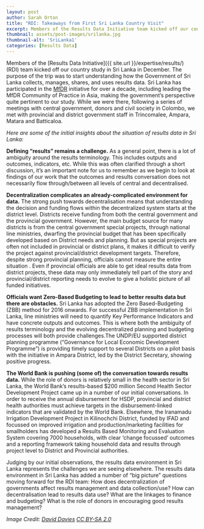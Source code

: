 ```yaml
---
layout: post
author: Sarah Orton
title: "RDI: Takeaways from First Sri Lanka Country Visit"
excerpt: Members of the Results Data Initiative team kicked off our country study in Sri Lanka in December....
thumbnail: assets/post-images/srilanka.jpg
thumbnail-alt: 'SriLanka1'
categories: [Results Data]
---
```


Members of the [Results Data Initiative]({{ site.url }}/expertise/results/) (RDI) team kicked off our country study in Sri Lanka in December. The purpose of the trip was to start understanding how the Government of Sri Lanka collects, manages, shares, and uses results data. Sri Lanka has participated in the [MfDR](http://www.mfdr.org/1About.html) initiative for over a decade, including leading the MfDR Community of Practice in Asia, making the government’s perspective quite pertinent to our study. While we were there, following a series of meetings with  central government, donors and civil society  in Colombo, we met with  provincial and district government staff in Trincomalee, Ampara, Matara and Batticaloa. 

*Here are some of the initial insights about the situation of results data in Sri Lanka:*

**Defining “results” remains a challenge.** As a general point, there is a lot of ambiguity around the results terminology. This includes outputs and outcomes, indicators, etc. While this was often clarified through a short discussion, it’s an important note for us to remember as we begin to look at findings of our work that the outcomes and results conversation does not necessarily flow through/between all levels of central and decentralised. 

**Decentralization complicates an already-complicated environment for data.** The strong push towards decentralisation means that understanding the decision and funding flows within the decentralized system starts at the district level. Districts receive funding from both the central government and the provincial government. However, the main budget source for many districts is from the central government special projects, through national line ministries, dwarfing the provincial budget that has been specifically developed based on District needs and planning. But as special projects are often not included in provincial or district plans, it makes it difficult to verify the project against provincial/district development targets. Therefore, despite strong provincial planning, officials cannot measure the entire situation . Even if provincial officials are able to get ideal results data from district projects, these data may only immediately tell part of the story and provincial/district reporting needs to evolve to give a holistic picture of all funded initiatives. 

**Officials want Zero-Based Budgeting to lead to better results data but there are obstacles.** Sri Lanka has adopted the Zero Based-Budgeting (ZBB) method for 2016 onwards. For successful ZBB implementation in Sri Lanka, line ministries will need to quantify Key Performance Indicators and have concrete outputs and outcomes. This is where both the ambiguity of results terminology and the evolving decentralized planning and budgeting processes will both provide challenges.The UNDP/EU supported district planning programme  (“Governance for Local Economic Development Programme”) is providing timely support to several Districts on  a pilot basis with the initiative in Ampara District, led by the District Secretary, showing positive progress.  

**The World Bank is pushing (some of) the conversation towards results data.** While the role of donors is relatively small in the health sector in Sri Lanka, the World Bank’s results-based $200 million Second Health Sector Development Project came up in a number of our initial conversations. In order to receive the annual disbursement for HSDP, provincial and district health authorities  must achieve targets in the disbursement-linked indicators that are validated by the World Bank. Elsewhere, the Iranamadu Irrigation Development Project in Kilinochchi District, funded by IFAD and focussed on improved irrigation and production/marketing facilities for smallholders has developed a Results Based Monitoring and Evaluation System covering 7000 households, with clear ‘change focussed’ outcomes and a reporting framework taking household data and results through project level to District and Provincial authorities.   

Judging by our initial observations, the results data environment in Sri Lanka represents the challenges we are seeing elsewhere. The results data environment in Sri Lanka has added a number of “big picture” questions moving forward for the RDI team: How does decentralization of governments affect results management and data collection/use? How can decentralisation  lead to results data use? What are the linkages to finance and budgeting? What is the role of donors in encouraging good results management?

  
*Image Credit: [David Davies](https://www.flickr.com/photos/davies/3288235207/) [CC BY-SA 2.0](https://creativecommons.org/licenses/by-sa/2.0/)*

